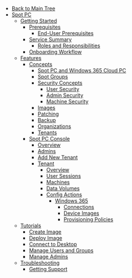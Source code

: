 <!-- Table of Contents -->

- <a href="/" class="sidebar-home"><i data-feather="arrow-left" class="sidebar-back-icon"></i>Back to Main Tree</a>
- [Spot PC](spot-pc/)
  - [Getting Started](spot-pc/getting-started/)
    - [Prerequisites](spot-pc/getting-started/prerequisites/)
      - [End-User Prerequisites](spot-pc/getting-started/prerequisites/end-user-prerequisites)
    - [Service Summary](spot-pc/getting-started/service-summary/)
      - [Roles and Responsibilities](spot-pc/getting-started/service-summary/roles-and-responsibilities)
    - [Onboarding Workflow](spot-pc/getting-started/onboarding-workflow/)
  - [Features](spot-pc/features/)
    - [Concepts](spot-pc/features/concepts/)
      - [Spot PC and Windows 365 Cloud PC](spot-pc/features/concepts/spot-pc-and-windows-365-cloud-pc) <!-- Mike --->
      - [Spot Groups](spot-pc/features/concepts/spot-groups)
      - [Security Concepts](spot-pc/features/concepts/security-concepts/) <!-- Mike --->
        - [User Security](spot-pc/features/concepts/security-concepts/user-security) <!-- Mike --->
        - [Admin Security](spot-pc/features/concepts/security-concepts/admin-security) <!-- Mike --->
        - [Machine Security](spot-pc/features/concepts/security-concepts/machine-security) <!-- Mike --->
      - [Images](spot-pc/features/concepts/images)
      - [Patching](spot-pc/features/concepts/patching)
      - [Backup](spot-pc/features/concepts/backup)
      - [Organizations](spot-pc/features/concepts/organizations)
      - [Tenants](spot-pc/features/concepts/tenants)
    - [Spot PC Console](spot-pc/features/spot-pc-console/)
      - [Overview](spot-pc/features/spot-pc-console/overview)
      - [Admins](spot-pc/features/spot-pc-console/admins)
      - [Add New Tenant](spot-pc/features/spot-pc-console/add-new-tenant)
      - [Tenant](spot-pc/features/spot-pc-console/tenant/)
        - [Overview](spot-pc/features/spot-pc-console/tenant/overview)
        - [User Sessions](spot-pc/features/spot-pc-console/tenant/user-sessions)
        - [Machines](spot-pc/features/spot-pc-console/tenant/machines)
        - [Data Volumes](spot-pc/features/spot-pc-console/tenant/data-volumes)
        - [Config Actions](spot-pc/features/config-actions/) <!-- Mike --->
          - [Windows 365](spot-pc/features/config-actions/windows-365/) <!-- Mike --->
            - [Connections](spot-pc/features/config-actions/windows-365/connections) <!-- Mike --->
            - [Device Images](spot-pc/features/config-actions/windows-365/device-images/) <!-- Mike --->
            - [Provisioning Policies](spot-pc/features/config-actions/windows-365/provisioning-policies) <!-- Mike --->
  - [Tutorials](spot-pc/tutorials/)
    - [Create Image](spot-pc/tutorials/create-image)
    - [Deploy Image](spot-pc/tutorials/deploy-image)
    - [Connect to Desktop](spot-pc/tutorials/connect-to-desktop)
    - [Manage Users and Groups](spot-pc/tutorials/manage-users-and-groups)
    - [Manage Admins](spot-pc/tutorials/manage-admins)
  - [Troubleshooting](spot-pc/troubleshooting/)
    - [Getting Support](spot-pc/troubleshooting/getting-support)


<!--
- [Spot PC](spot-pc/)
  - [Getting Started](spot-pc/getting-started/)
    - [Prerequisites](spot-pc/getting-started/prerequisites/)
      - [End-User Prerequisites](spot-pc/getting-started/prerequisites/end-user-prerequisites/)
    - [Service Summary](spot-pc/getting-started/service-summary/)
      - [Roles and Responsibilities](spot-pc/getting-started/service-summary/roles-and-responsibilities/)
    - [Onboarding Workflow](spot-pc/getting-started/onboarding-workflow/)
      - [Planning and Design White Paper](spot-pc/getting-started/onboarding-workflow/planning-and-design-white-paper/)
      - [Data Migration Services](spot-pc/getting-started/onboarding-workflow/data-migration-services/)
      - [Tools and Strategies](spot-pc/getting-started/onboarding-workflow/tools-and-strategies/)
      - [Advanced Use Cases](spot-pc/getting-started/onboarding-workflow/advanced-use-cases/)      
  - [Features](spot-pc/features/)
    - [Concepts](spot-pc/features/concepts/)
      - [Spot PC and Windows 365 Cloud PC](spot-pc/features/concepts/spot-pc-and-windows-365-cloud-pc/)
      - [Spot Groups](spot-pc/features/concepts/spot-groups/)
      - [Storage](spot-pc/features/concepts/storage/)
      - [Business Server](spot-pc/features/concepts/business-server/)
      - [Security Concepts](spot-pc/features/concepts/security-concepts/)
        - [User Security](spot-pc/features/concepts/security-concepts/user-security/)
        - [Admin Security](spot-pc/features/concepts/security-concepts/admin-security/)
        - [Machine Security](spot-pc/features/concepts/security-concepts/machine-security/)
      - [Images](spot-pc/features/concepts/images/)
      - [Patching](spot-pc/features/concepts/patching/)
      - [Backup](spot-pc/features/concepts/backup/)
      - [Azure AD Connect](spot-pc/features/concepts/azure-ad-connect/)
      - [Nightly Maintenance](spot-pc/features/concepts/nightly-maintenance/)
      - [Organizations](spot-pc/features/concepts/organizations/)
      - [Tenants](spot-pc/features/concepts/tenants/)
    - [Spot PC Console](spot-pc/features/spot-pc-console/)
      - [Overview](spot-pc/features/spot-pc-console/overview/)
      - [Admins](spot-pc/features/spot-pc-console/admins/)
      - [Support Issues](spot-pc/features/spot-pc-console/support-issues/)
      - [Invoice Details](spot-pc/features/spot-pc-console/invoice-details/)
      - [Add New Tenant](spot-pc/features/spot-pc-console/add-new-tenant/)
      - [Tenant](spot-pc/features/spot-pc-console/tenant/)
        - [Overview](spot-pc/features/spot-pc-console/tenant/overview/)
        - [User Sessions](spot-pc/features/spot-pc-console/tenant/user-sessions/)
        - [Machines](spot-pc/features/spot-pc-console/tenant/machines/)
        - [Data Volumes](spot-pc/features/spot-pc-console/tenant/data-volumes/)
        - [Security](spot-pc/features/spot-pc-console/tenant/security/)
        - [Alerts](spot-pc/features/spot-pc-console/tenant/alerts/)
        - [Logs](spot-pc/features/spot-pc-console/tenant/logs/)
      - [Config Actions](spot-pc/features/config-actions/)
        - [Windows 365](spot-pc/features/config-actions/windows-365/)
          - [Connections](spot-pc/features/config-actions/windows-365/connections/)
          - [Device Images](spot-pc/features/config-actions/windows-365/device-images/)
          - [Provisioning Policies](spot-pc/features/config-actions/windows-365/provisioning-policies/)
  - [Tutorials](spot-pc/tutorials/)
    - [Create Image](spot-pc/tutorials/create-image/)
    - [Deploy Image](spot-pc/tutorials/deploy-image/)
    - [Add/Remove App](spot-pc/tutorials/add-remove-app/)
    - [Deploy App](spot-pc/tutorials/deploy-app/)
    - [Assign App](spot-pc/tutorials/assign-app/)
    - [Connect to Desktop](spot-pc/tutorials/connect-to-desktop/)
    - [Manage Users and Groups](spot-pc/tutorials/manage-users-and-groups/)
    - [Restore from Backups](spot-pc/tutorials/restore-from-backups/)
    - [Manage Admins](spot-pc/tutorials/manage-admins/)
    - [Map Network Drive](spot-pc/tutorials/map-network-drive/)
    - [Add VPN](spot-pc/tutorials/add-vpn/)
    - [Configure Conditional Access](spot-pc/tutorials/configure-conditional-access/)
    - [Remove User](spot-pc/tutorials/remove-user/)
    - [Remove App](spot-pc/tutorials/remove-app/)
    - [Remove Image](spot-pc/tutorials/remove-image/)
    - [Remove Spot Group](spot-pc/tutorials/remove-spot-group/)
    - [Remove Tenant](spot-pc/tutorials/remove-tenant/)
  - [Troubleshooting](spot-pc/troubleshooting/)
    - [Getting Support](spot-pc/troubleshooting/getting-support/)
    - [Network Connectivity](spot-pc/troubleshooting/network-connectivity/)
    - [Resource Consumption](spot-pc/troubleshooting/resource-consumption/)
    - [Storage Performance](spot-pc/troubleshooting/storage-performance/)
    - [Storage Consumption](spot-pc/troubleshooting/storage-consumption/)
    - [Performance Data](spot-pc/troubleshooting/performance-data/)
    - [AVD Error Messages](spot-pc/troubleshooting/avd-error-messages/)
  - [Tips & Best Practices](spot-pc/tips-and-best-practices/)
    - [Teams Optimization](spot-pc/tips-and-best-practices/teams-optimization/)
    - [Printing and Scanning](spot-pc/tips-and-best-practices/printing-and-scanning/)
    - [USB Redirection](spot-pc/tips-and-best-practices/usb-redirection/)
  - [Tools & Integrations](spot-pc/tools-and-integrations/)
    - [Azure NetApp Files](spot-pc/tools-and-integrations/azure-netapp-files/)
    - [Azure B2C](spot-pc/tools-and-integrations/azure-b2c/)
    - [Azure Virtual Desktop](spot-pc/tools-and-integrations/azure-virtual-desktop/)
    - [Windows 365 Cloud PC](spot-pc/tools-and-integrations/windows-365-cloud-pc/)
    - [Azure Defender for Server](spot-pc/tools-and-integrations/azure-defender-for-server/)
    - [Netapp Cloud Insights](spot-pc/tools-and-integrations/netapp-cloud-insights/)
    - [NetApp Cloud Backup Service](spot-pc/tools-and-integrations/netapp-cloud-backup-service/)
    - [NetApp Cloud Sync](spot-pc/tools-and-integrations/netapp-cloud-sync/)
    - [Azure Files](spot-pc/tools-and-integrations/azure-files/)
    - [Azure Backup](spot-pc/tools-and-integrations/azure-backup/)
    - [Azure File Sync](spot-pc/tools-and-integrations/azure-file-sync/)
-->

